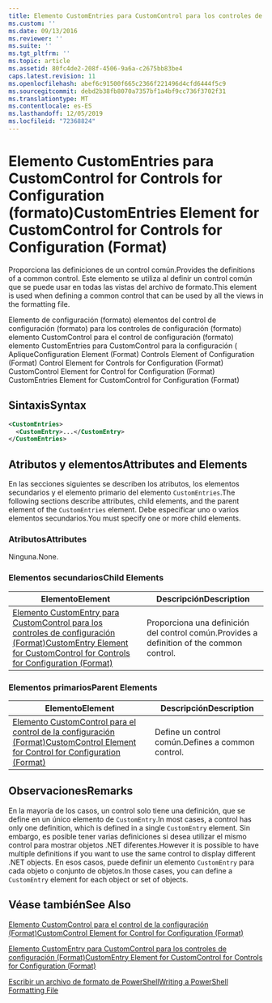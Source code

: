 ```yaml
---
title: Elemento CustomEntries para CustomControl para los controles de configuración (Format) | Microsoft Docs
ms.custom: ''
ms.date: 09/13/2016
ms.reviewer: ''
ms.suite: ''
ms.tgt_pltfrm: ''
ms.topic: article
ms.assetid: 80fc4de2-208f-4506-9a6a-c2675bb83be4
caps.latest.revision: 11
ms.openlocfilehash: abef6c91500f665c2366f221496d4cfd6444f5c9
ms.sourcegitcommit: debd2b38fb8070a7357bf1a4bf9cc736f3702f31
ms.translationtype: MT
ms.contentlocale: es-ES
ms.lasthandoff: 12/05/2019
ms.locfileid: "72368824"
---
```

# <a name="customentries-element-for-customcontrol-for-controls-for-configuration-format"></a><span data-ttu-id="d4bd2-102">Elemento CustomEntries para CustomControl for Controls for Configuration (formato)</span><span class="sxs-lookup"><span data-stu-id="d4bd2-102">CustomEntries Element for CustomControl for Controls for Configuration (Format)</span></span>

<span data-ttu-id="d4bd2-103">Proporciona las definiciones de un control común.</span><span class="sxs-lookup"><span data-stu-id="d4bd2-103">Provides the definitions of a common control.</span></span> <span data-ttu-id="d4bd2-104">Este elemento se utiliza al definir un control común que se puede usar en todas las vistas del archivo de formato.</span><span class="sxs-lookup"><span data-stu-id="d4bd2-104">This element is used when defining a common control that can be used by all the views in the formatting file.</span></span>

<span data-ttu-id="d4bd2-105">Elemento de configuración (formato) elementos del control de configuración (formato) para los controles de configuración (formato) elemento CustomControl para el control de configuración (formato) elemento CustomEntries para CustomControl para la configuración ( Aplique</span><span class="sxs-lookup"><span data-stu-id="d4bd2-105">Configuration Element (Format) Controls Element of Configuration (Format) Control Element for Controls for Configuration (Format) CustomControl Element for Control for Configuration (Format) CustomEntries Element for CustomControl for Configuration (Format)</span></span>

## <a name="syntax"></a><span data-ttu-id="d4bd2-106">Sintaxis</span><span class="sxs-lookup"><span data-stu-id="d4bd2-106">Syntax</span></span>

```xml
<CustomEntries>
  <CustomEntry>...</CustomEntry>
</CustomEntries>

```

## <a name="attributes-and-elements"></a><span data-ttu-id="d4bd2-107">Atributos y elementos</span><span class="sxs-lookup"><span data-stu-id="d4bd2-107">Attributes and Elements</span></span>

<span data-ttu-id="d4bd2-108">En las secciones siguientes se describen los atributos, los elementos secundarios y el elemento primario del elemento `CustomEntries`.</span><span class="sxs-lookup"><span data-stu-id="d4bd2-108">The following sections describe attributes, child elements, and the parent element of the `CustomEntries` element.</span></span> <span data-ttu-id="d4bd2-109">Debe especificar uno o varios elementos secundarios.</span><span class="sxs-lookup"><span data-stu-id="d4bd2-109">You must specify one or more child elements.</span></span>

### <a name="attributes"></a><span data-ttu-id="d4bd2-110">Atributos</span><span class="sxs-lookup"><span data-stu-id="d4bd2-110">Attributes</span></span>

<span data-ttu-id="d4bd2-111">Ninguna.</span><span class="sxs-lookup"><span data-stu-id="d4bd2-111">None.</span></span>

### <a name="child-elements"></a><span data-ttu-id="d4bd2-112">Elementos secundarios</span><span class="sxs-lookup"><span data-stu-id="d4bd2-112">Child Elements</span></span>

|<span data-ttu-id="d4bd2-113">Elemento</span><span class="sxs-lookup"><span data-stu-id="d4bd2-113">Element</span></span>|<span data-ttu-id="d4bd2-114">Descripción</span><span class="sxs-lookup"><span data-stu-id="d4bd2-114">Description</span></span>|
|-------------|-----------------|
|[<span data-ttu-id="d4bd2-115">Elemento CustomEntry para CustomControl para los controles de configuración (Format)</span><span class="sxs-lookup"><span data-stu-id="d4bd2-115">CustomEntry Element for CustomControl for Controls for Configuration (Format)</span></span>](./customentry-element-for-customcontrol-for-controls-for-configuration-format.md)|<span data-ttu-id="d4bd2-116">Proporciona una definición del control común.</span><span class="sxs-lookup"><span data-stu-id="d4bd2-116">Provides a definition of the common control.</span></span>|

### <a name="parent-elements"></a><span data-ttu-id="d4bd2-117">Elementos primarios</span><span class="sxs-lookup"><span data-stu-id="d4bd2-117">Parent Elements</span></span>

|<span data-ttu-id="d4bd2-118">Elemento</span><span class="sxs-lookup"><span data-stu-id="d4bd2-118">Element</span></span>|<span data-ttu-id="d4bd2-119">Descripción</span><span class="sxs-lookup"><span data-stu-id="d4bd2-119">Description</span></span>|
|-------------|-----------------|
|[<span data-ttu-id="d4bd2-120">Elemento CustomControl para el control de la configuración (Format)</span><span class="sxs-lookup"><span data-stu-id="d4bd2-120">CustomControl Element for Control for Configuration (Format)</span></span>](./customcontrol-element-for-control-for-controls-for-configuration-format.md)|<span data-ttu-id="d4bd2-121">Define un control común.</span><span class="sxs-lookup"><span data-stu-id="d4bd2-121">Defines a common control.</span></span>|

## <a name="remarks"></a><span data-ttu-id="d4bd2-122">Observaciones</span><span class="sxs-lookup"><span data-stu-id="d4bd2-122">Remarks</span></span>

<span data-ttu-id="d4bd2-123">En la mayoría de los casos, un control solo tiene una definición, que se define en un único elemento de `CustomEntry`.</span><span class="sxs-lookup"><span data-stu-id="d4bd2-123">In most cases, a control has only one definition, which is defined in a single `CustomEntry` element.</span></span> <span data-ttu-id="d4bd2-124">Sin embargo, es posible tener varias definiciones si desea utilizar el mismo control para mostrar objetos .NET diferentes.</span><span class="sxs-lookup"><span data-stu-id="d4bd2-124">However it is possible to have multiple definitions if you want to use the same control to display different .NET objects.</span></span> <span data-ttu-id="d4bd2-125">En esos casos, puede definir un elemento `CustomEntry` para cada objeto o conjunto de objetos.</span><span class="sxs-lookup"><span data-stu-id="d4bd2-125">In those cases, you can define a `CustomEntry` element for each object or set of objects.</span></span>

## <a name="see-also"></a><span data-ttu-id="d4bd2-126">Véase también</span><span class="sxs-lookup"><span data-stu-id="d4bd2-126">See Also</span></span>

[<span data-ttu-id="d4bd2-127">Elemento CustomControl para el control de la configuración (Format)</span><span class="sxs-lookup"><span data-stu-id="d4bd2-127">CustomControl Element for Control for Configuration (Format)</span></span>](./customcontrol-element-for-control-for-controls-for-configuration-format.md)

[<span data-ttu-id="d4bd2-128">Elemento CustomEntry para CustomControl para los controles de configuración (Format)</span><span class="sxs-lookup"><span data-stu-id="d4bd2-128">CustomEntry Element for CustomControl for Controls for Configuration (Format)</span></span>](./customentry-element-for-customcontrol-for-controls-for-configuration-format.md)

[<span data-ttu-id="d4bd2-129">Escribir un archivo de formato de PowerShell</span><span class="sxs-lookup"><span data-stu-id="d4bd2-129">Writing a PowerShell Formatting File</span></span>](./writing-a-powershell-formatting-file.md)

